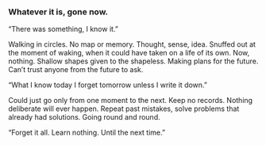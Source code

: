 ### Whatever it is, gone now.

“There was something, I know it.”

Walking in circles. No map or memory. Thought, sense, idea. Snuffed out at the moment of waking, when it could have taken on a life of its own. Now, nothing. Shallow shapes given to the shapeless. Making plans for the future. Can’t trust anyone from the future to ask.

“What I know today I forget tomorrow unless I write it down.”

Could just go only from one moment to the next. Keep no records. Nothing deliberate will ever happen. Repeat past mistakes, solve problems that already had solutions. Going round and round.

“Forget it all. Learn nothing. Until the next time.” 